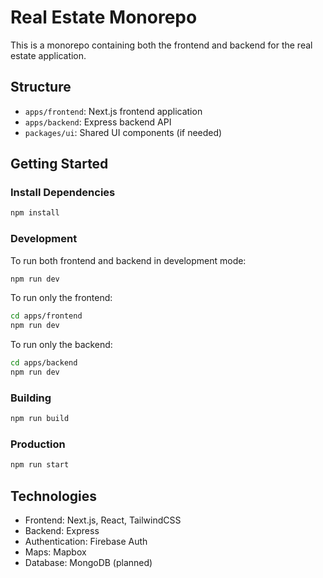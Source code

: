 # Real Estate Monorepo

This is a monorepo containing both the frontend and backend for the real estate application.

## Structure

- `apps/frontend`: Next.js frontend application
- `apps/backend`: Express backend API
- `packages/ui`: Shared UI components (if needed)

## Getting Started

### Install Dependencies

```bash
npm install
```

### Development

To run both frontend and backend in development mode:

```bash
npm run dev
```

To run only the frontend:

```bash
cd apps/frontend
npm run dev
```

To run only the backend:

```bash
cd apps/backend
npm run dev
```

### Building

```bash
npm run build
```

### Production

```bash
npm run start
```

## Technologies

- Frontend: Next.js, React, TailwindCSS
- Backend: Express
- Authentication: Firebase Auth
- Maps: Mapbox
- Database: MongoDB (planned) 